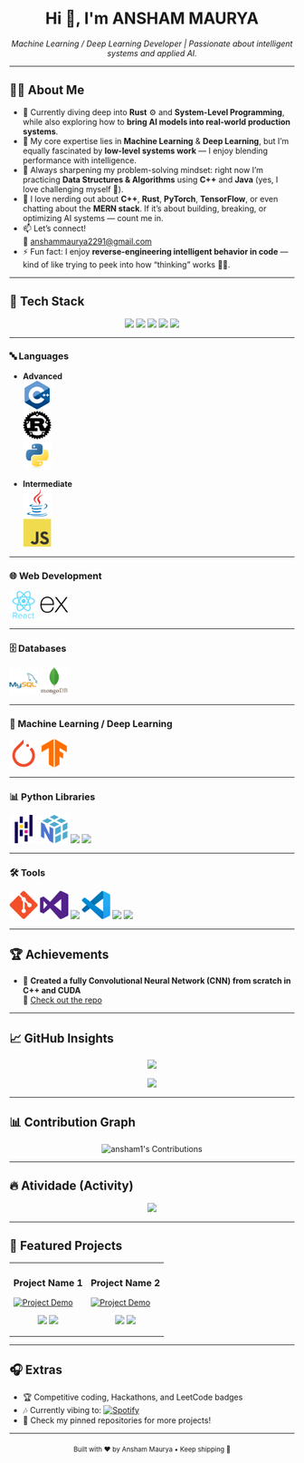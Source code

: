 <h1 align="center">Hi 👋, I'm ANSHAM MAURYA</h1>
<p align="center">
  <i>Machine Learning / Deep Learning Developer | Passionate about intelligent systems and applied AI.</i>
</p>

---

## 👨‍💻 About Me  

- 🚀 Currently diving deep into **Rust** ⚙️ and **System-Level Programming**, while also exploring how to **bring AI models into real-world production systems**.  
- 🧠 My core expertise lies in **Machine Learning** & **Deep Learning**, but I’m equally fascinated by **low-level systems work** — I enjoy blending performance with intelligence.  
- 🌱 Always sharpening my problem-solving mindset: right now I’m practicing **Data Structures & Algorithms** using **C++** and **Java** (yes, I love challenging myself 💪).  
- 💬 I love nerding out about **C++**, **Rust**, **PyTorch**, **TensorFlow**, or even chatting about the **MERN stack**. If it’s about building, breaking, or optimizing AI systems — count me in.  
- 📫 Let’s connect!  
  📧 [anshammaurya2291@gmail.com](mailto:anshammaurya2291@gmail.com)  
- ⚡ Fun fact: I enjoy **reverse-engineering intelligent behavior in code** — kind of like trying to peek into how “thinking” works 🧩🤯.  

---

## 🧠 Tech Stack  

<p align="center">
  <img src="https://media.giphy.com/media/SvFocn0wNMx0iv2rYz/giphy.gif" width="70"/>  
  <img src="https://media.giphy.com/media/LMt9638dO8dftAjtco/giphy.gif" width="70"/>  
  <img src="https://media.giphy.com/media/kdFc8fubgS31b8DsVu/giphy.gif" width="70"/>  
  <img src="https://media.giphy.com/media/XAxylRMCdpbEWUAvr8/giphy.gif" width="70"/>  
  <img src="https://media.giphy.com/media/ln7z2eWriiQAllfVcn/giphy.gif" width="70"/>  
</p>

---

### 🔤 Languages  

- **Advanced**  
  <img src="https://raw.githubusercontent.com/devicons/devicon/master/icons/cplusplus/cplusplus-original.svg" width="50"/>  
  <img src="https://raw.githubusercontent.com/devicons/devicon/master/icons/rust/rust-plain.svg" width="50"/>  
  <img src="https://raw.githubusercontent.com/devicons/devicon/master/icons/python/python-original.svg" width="50"/>  

- **Intermediate**  
  <img src="https://raw.githubusercontent.com/devicons/devicon/master/icons/java/java-original.svg" width="50"/>  
  <img src="https://raw.githubusercontent.com/devicons/devicon/master/icons/javascript/javascript-original.svg" width="50"/>  

---

### 🌐 Web Development  
<img src="https://raw.githubusercontent.com/devicons/devicon/master/icons/react/react-original-wordmark.svg" width="50"/>  
<img src="https://raw.githubusercontent.com/devicons/devicon/master/icons/express/express-original.svg" width="50"/>  

---

### 🗄️ Databases  
<img src="https://raw.githubusercontent.com/devicons/devicon/master/icons/mysql/mysql-original-wordmark.svg" width="50"/>  
<img src="https://raw.githubusercontent.com/devicons/devicon/master/icons/mongodb/mongodb-original-wordmark.svg" width="50"/>  

---

### 🤖 Machine Learning / Deep Learning  
<img src="https://raw.githubusercontent.com/devicons/devicon/master/icons/pytorch/pytorch-original.svg" width="50"/>  
<img src="https://raw.githubusercontent.com/devicons/devicon/master/icons/tensorflow/tensorflow-original.svg" width="50"/>  

---

### 📊 Python Libraries  
<img src="https://raw.githubusercontent.com/devicons/devicon/master/icons/pandas/pandas-original.svg" width="50"/>  
<img src="https://raw.githubusercontent.com/devicons/devicon/master/icons/numpy/numpy-original.svg" width="50"/>  
<img src="https://matplotlib.org/stable/_static/logo2.svg" width="50"/>  
<img src="https://seaborn.pydata.org/_static/logo-wide-lightbg.svg" width="90"/>  

---

### 🛠️ Tools  
<img src="https://raw.githubusercontent.com/devicons/devicon/master/icons/git/git-original.svg" width="50"/>  
<img src="https://raw.githubusercontent.com/devicons/devicon/master/icons/visualstudio/visualstudio-plain.svg" width="50"/>  
<img src="https://cdn.icon-icons.com/icons2/2699/PNG/512/nvidia_logo_icon_170697.png" width="50"/>  
<img src="https://raw.githubusercontent.com/devicons/devicon/master/icons/vscode/vscode-original.svg" width="50"/>  
<img src="https://www.vectorlogo.zone/logos/getpostman/getpostman-icon.svg" width="50"/>  
<img src="https://www.vectorlogo.zone/logos/figma/figma-icon.svg" width="50"/>  

---

## 🏆 Achievements
- 🚀 **Created a fully Convolutional Neural Network (CNN) from scratch in C++ and CUDA**  
  🔗 [Check out the repo](https://github.com/ANSHAM1/TOrchLessCUDA)  

---

## 📈 GitHub Insights
<p align="center">
  <img src="https://github-readme-stats.vercel.app/api?username=ansham1&show_icons=true&theme=react&hide_border=true&include_all_commits=true&count_private=true" />
</p>

<p align="center">
  <img src="https://github-readme-stats.vercel.app/api/top-langs/?username=ansham1&layout=compact&hide=HTML,CSS&theme=react&hide_border=true" width="50%" />
</p>

---

## 📊 Contribution Graph
<p align="center">
  <img src="https://ghchart.rshah.org/ansham1" alt="ansham1's Contributions" />
</p>

---

## 🔥 Atividade (Activity)
<p align="center">
  <img src="https://github-readme-activity-graph.vercel.app/graph?username=ansham1&theme=react-dark&hide_border=true&bg_color=0D1117&line=00FF99&point=FFFFFF&area=true" />
</p>

---

## 🚀 Featured Projects
<table>
<tr>
<td width="50%">
<h3 align="center">Project Name 1</h3>
<a href="[YOUR_PROJECT_REPO_LINK]">
<img src="[LINK_TO_PROJECT_IMAGE_OR_GIF]" alt="Project Demo"/>
</a>
<p align="center">
<a href="[YOUR_PROJECT_REPO_LINK]"><img src="https://img.shields.io/badge/Code-000000?style=for-the-badge&logo=github&logoColor=white"/></a>
<a href="[YOUR_PROJECT_LIVE_DEMO_LINK]"><img src="https://img.shields.io/badge/Live--Demo-blue?style=for-the-badge&logo=vercel&logoColor=white"/></a>
</p>
</td>
<td width="50%">
<h3 align="center">Project Name 2</h3>
<a href="[YOUR_PROJECT_REPO_LINK]">
<img src="[LINK_TO_PROJECT_IMAGE_OR_GIF]" alt="Project Demo"/>
</a>
<p align="center">
<a href="[YOUR_PROJECT_REPO_LINK]"><img src="https://img.shields.io/badge/Code-000000?style=for-the-badge&logo=github&logoColor=white"/></a>
<a href="[YOUR_PROJECT_LIVE_DEMO_LINK]"><img src="https://img.shields.io/badge/Live--Demo-blue?style=for-the-badge&logo=vercel&logoColor=white"/></a>
</p>
</td>
</tr>
</table>

---

## 🎧 Extras
- 🏆 Competitive coding, Hackathons, and LeetCode badges  
- 🎶 Currently vibing to: [![Spotify](https://img.shields.io/badge/Spotify-Listening-green?style=flat&logo=spotify)](https://open.spotify.com/)  
- 📂 Check my pinned repositories for more projects!  

---

<p align="center">
  <sub>Built with ❤️ by Ansham Maurya • Keep shipping 🚀</sub>
</p>
